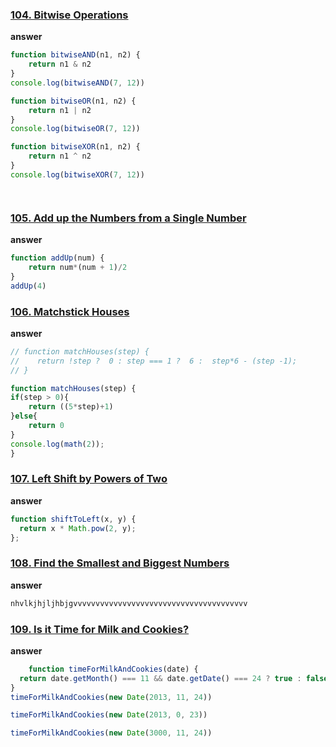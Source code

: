 ### [104. Bitwise Operations](https://edabit.com/challenge/vvuAkYEAArrZvmp6X)
**answer**
```js 
function bitwiseAND(n1, n2) {
	return n1 & n2 
}
console.log(bitwiseAND(7, 12))

function bitwiseOR(n1, n2) {
	return n1 | n2
}
console.log(bitwiseOR(7, 12)) 

function bitwiseXOR(n1, n2) {
	return n1 ^ n2
}
console.log(bitwiseXOR(7, 12))




```
### [105. Add up the Numbers from a Single Number](https://edabit.com/challenge/4gzDuDkompAqujpRi)
**answer**
```js 
function addUp(num) {
	return num*(num + 1)/2
}
addUp(4)
```
### [106. Matchstick Houses](https://edabit.com/challenge/tYHkTdFrEmWfxpPKF)
**answer**
```js 
// function matchHouses(step) {
//    return !step ?  0 : step === 1 ?  6 :  step*6 - (step -1);
// }

function matchHouses(step) {
if(step > 0){
    return ((5*step)+1)
}else{
    return 0
}
console.log(math(2));
}

```
### [107. Left Shift by Powers of Two](https://edabit.com/challenge/pB6CF3rFBi8ykJ3Br)
**answer**
```js 
function shiftToLeft(x, y) {
  return x * Math.pow(2, y);
};

```
### [108. Find the Smallest and Biggest Numbers](https://edabit.com/challenge/Q3n42rEWanZSTmsJm)
**answer**
```js 
nhvlkjhjljhbjgvvvvvvvvvvvvvvvvvvvvvvvvvvvvvvvvvvvvvvv

```
### [109. Is it Time for Milk and Cookies?](https://edabit.com/challenge/hPWnaSckJke5FXNEH)
**answer**
```js 
	function timeForMilkAndCookies(date) {
  return date.getMonth() === 11 && date.getDate() === 24 ? true : false
}
timeForMilkAndCookies(new Date(2013, 11, 24))

timeForMilkAndCookies(new Date(2013, 0, 23)) 

timeForMilkAndCookies(new Date(3000, 11, 24))
```
